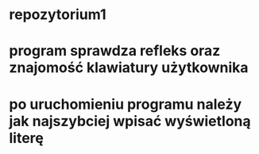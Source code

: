 # repozytorium1
# program sprawdza refleks oraz znajomość klawiatury użytkownika
# po uruchomieniu programu należy jak najszybciej wpisać wyświetloną literę



